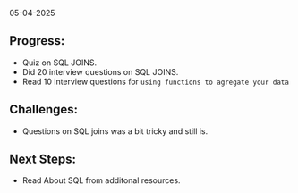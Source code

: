 05-04-2025

## Progress: 
* Quiz on SQL JOINS.
* Did 20 interview questions on SQL JOINS.
* Read 10 interview questions for `using functions to agregate your data`

## Challenges: 
* Questions on SQL joins was a bit tricky and still is.
 
## Next Steps:
* Read About SQL from additonal resources.



